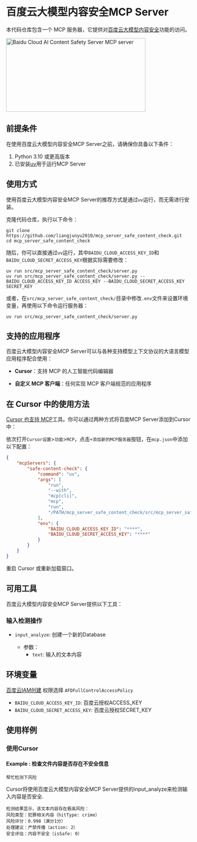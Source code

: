 # 百度云大模型内容安全MCP Server

本代码仓库包含一个 MCP 服务器，它提供对[百度云大模型内容安全](https://cloud.baidu.com/doc/AIGC_SEC/s/qlxblhd5j)功能的访问。

<a href="https://glama.ai/mcp/servers/@liangjunyu2010/mcp_server_safe_content_check">
  <img width="380" height="200" src="https://glama.ai/mcp/servers/@liangjunyu2010/mcp_server_safe_content_check/badge" alt="Baidu Cloud AI Content Safety Server MCP server" />
</a>

## 前提条件

在使用百度云大模型内容安全MCP Server之前，请确保你具备以下条件：
1. Python 3.10 或更高版本
2. 已安装[uv](https://github.com/astral-sh/uv)用于运行MCP Server

## 使用方式

使用百度云大模型内容安全MCP Server的推荐方式是通过`uv`运行，而无需进行安装。

克隆代码仓库，执行以下命令：
```
git clone https://github.com/liangjunyu2010/mcp_server_safe_content_check.git
cd mcp_server_safe_content_check
```
随后，你可以直接通过`uv`运行，其中`BAIDU_CLOUD_ACCESS_KEY_ID`和`BAIDU_CLOUD_SECRET_ACCESS_KEY`根据实际需要修改：
```
uv run src/mcp_server_safe_content_check/server.py 
uv run src/mcp_server_safe_content_check/server.py --BAIDU_CLOUD_ACCESS_KEY_ID ACCESS_KEY --BAIDU_CLOUD_SECRET_ACCESS_KEY SECRET_KEY
```

或者，在`src/mcp_server_safe_content_check/`目录中修改`.env`文件来设置环境变量，再使用以下命令运行服务器：
```
uv run src/mcp_server_safe_content_check/server.py 
```

## 支持的应用程序

百度云大模型内容安全MCP Server可以与各种支持模型上下文协议的大语言模型应用程序配合使用：

- **Cursor**：支持 MCP 的人工智能代码编辑器

- **自定义 MCP 客户端**：任何实现 MCP 客户端规范的应用程序

## 在 Cursor 中的使用方法

[Cursor 也支持 MCP](https://docs.cursor.com/context/model-context-protocol)工具。你可以通过两种方式将百度MCP Server添加到Cursor中：

依次打开`Cursor设置`>`功能`>`MCP`，点击`+添加新的MCP服务器`按钮，在`mcp.json`中添加以下配置：
```JSON
{
    "mcpServers": {
        "safe-content-check": {
            "command": "uv",
            "args": [
                "run",
                "--with",
                "mcp[cli]",
                "mcp",
                "run",
                "/PATH/mcp_server_safe_content_check/src/mcp_server_safe_content_check/server.py"
            ],
            "env": {
                "BAIDU_CLOUD_ACCESS_KEY_ID": "****",
                "BAIDU_CLOUD_SECRET_ACCESS_KEY": "****"
            }
        }
    }
}
```
重启 Cursor 或重新加载窗口。

## 可用工具

百度云大模型内容安全MCP Server提供以下工具：

### 输入检测操作

- `input_analyze`: 创建一个新的Database

  - 参数：
    - `text`: 输入的文本内容

## 环境变量

[百度云IAM创建](https://console.bce.baidu.com/iam/#/iam/accesslist)  权限选择 `AFDFullControlAccessPolicy`

- `BAIDU_CLOUD_ACCESS_KEY_ID`: 百度云授权ACCESS_KEY
- `BAIDU_CLOUD_SECRET_ACCESS_KEY`: 百度云授权SECRET_KEY

## 使用样例

### 使用Cursor

#### Example : 检查文件内容是否存在不安全信息

```
帮忙检测下风险
```
Cursor将使用百度云大模型内容安全MCP Server提供的input_analyze来检测输入内容是否安全.

```
检测结果显示，该文本内容存在极高风险：
风险类型：犯罪相关内容（hitType: crime）
风险评分：0.998（满分1分）
处理建议：严禁传播（action: 2）
安全评估：内容不安全（isSafe: 0）
```